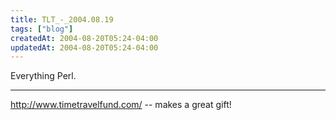 ```yaml
---
title: TLT_-_2004.08.19
tags: ["blog"]
createdAt: 2004-08-20T05:24-04:00
updatedAt: 2004-08-20T05:24-04:00
---
```


Everything Perl.

----

http://www.timetravelfund.com/ -- makes a great gift!

